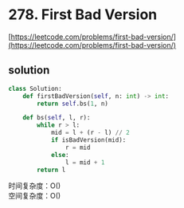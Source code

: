 # 278. First Bad Version
[https://leetcode.com/problems/first-bad-version/](https://leetcode.com/problems/first-bad-version/)


## solution

```python
class Solution:
    def firstBadVersion(self, n: int) -> int:
        return self.bs(1, n)

    def bs(self, l, r):
        while r > l:
            mid = l + (r - l) // 2
            if isBadVersion(mid):
                r = mid
            else:
                l = mid + 1
        return l
```
时间复杂度：O() <br>
空间复杂度：O()
